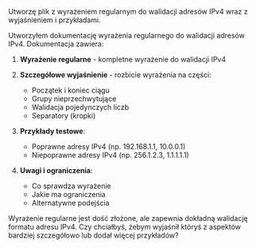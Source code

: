 Utworzę plik z wyrażeniem regularnym do walidacji adresów IPv4 wraz z wyjaśnieniem i przykładami.



Utworzyłem dokumentację wyrażenia regularnego do walidacji adresów IPv4. Dokumentacja zawiera:

1. **Wyrażenie regularne** - kompletne wyrażenie do walidacji IPv4

2. **Szczegółowe wyjaśnienie** - rozbicie wyrażenia na części:
   - Początek i koniec ciągu
   - Grupy nieprzechwytujące
   - Walidacja pojedynczych liczb
   - Separatory (kropki)

3. **Przykłady testowe**:
   - Poprawne adresy IPv4 (np. 192.168.1.1, 10.0.0.1)
   - Niepoprawne adresy IPv4 (np. 256.1.2.3, 1.1.1.1.1)

4. **Uwagi i ograniczenia**:
   - Co sprawdza wyrażenie
   - Jakie ma ograniczenia
   - Alternatywne podejścia

Wyrażenie regularne jest dość złożone, ale zapewnia dokładną walidację formatu adresu IPv4. Czy chciałbyś, żebym wyjaśnił któryś z aspektów bardziej szczegółowo lub dodał więcej przykładów?
